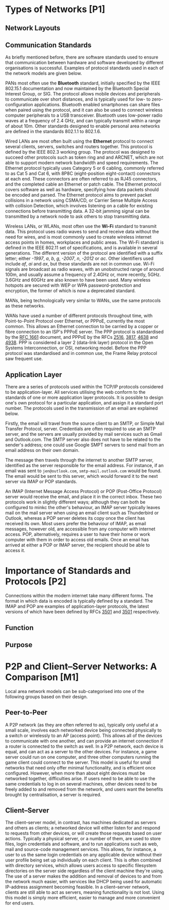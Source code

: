 # Types of Networks [P1]

## Network Layouts

<!--[INCLUDE] markdown/ext/09.1-network-types.md -->

## Communication Standards

As briefly mentioned before, there are software standards used to ensure that communication between hardware and software developed by different organisations is successful. Examples of protocol standards used in each of the network models are given below.

PANs most often use the **Bluetooth** standard, initially specified by the IEEE 802.15.1 documentation and now maintained by the Bluetooth Special Interest Group, or SIG. The protocol allows mobile devices and peripherals to communicate over short distances, and is typically used for low- to zero-configuration applications. Bluetooth enabled smartphones can share files when paired using the protocol, and it can also be used to connect wireless computer peripherals to a USB transceiver. Bluetooth uses low-power radio waves at a frequency of 2.4 GHz, and can typically transmit within a range of about 10m. Other standards designed to enable personal area networks are defined in the standards 802.1.1 to 802.1.6.

Wired LANs are most often built using the **Ethernet** protocol to connect several clients, servers, switches and routers together. This protocol is defined by the IEEE 802.3 working group. The protocol was designed to succeed other protocols such as token ring and and ARCNET, which are not able to support modern network bandwidth and speed requirements. The Ethernet protocol typically uses Category 5 or 6 cabling, commonly referred to as Cat 5 and Cat 6, with 8P8C (eight-position eight-contact) connectors at each end. These connectors are often referred to as RJ45 connectors, and the completed cable an Ethernet or patch cable. The Ethernet protocol covers software as well as hardware, specifying how data packets should be encoded and parsed. The Ethernet protocol aims to prevent packet collisions in a network using CSMA/CD, or Carrier Sense Multiple Access with collision Detection, which involves listening on a cable for existing connections before transmitting data. A 32-bit jamming signal can be transmitted by a network node to ask others to stop transmitting data.

Wireless LANs, or WLANs, most often use the **Wi-Fi** standard to transmit data. This protocol uses radio waves to send and receive data without the need for wires, and is most commonly used to create wireless internet access points in homes, workplaces and public areas. The Wi-Fi standard is defined in the IEEE 802.11 set of specifications, and is available in several generations. The different version of the protocol are identified with a suffix letter; either *-1997*, *a*, *b*, *g*, *-2007*, *n*, *-2012* or *ac*. Other identifiers used include *af*, *ai* and *ax*, but these standards are not in common use. Wi-Fi signals are broadcast as radio waves, with an unobstructed range of around 100m, and usually assume a frequency of 2.4GHz or, more recently, 5GHz. 3.6GHz and 60GHz are also known to have been used. Many wireless hotspots are secured with WEP or WPA password-protection and encryption, the former of which is now a deprecated standard.

MANs, being technologically very similar to WANs, use the same protocols as these networks.

WANs have used a number of different protocols throughout time, with Point-to-Point Protocol over Ethernet, or PPPoE, currently the most common. This allows an Ethernet connection to be carried by a copper or fibre connection to an ISP's PPPoE server. The PPP protocol is standardised by the [RFC 1661](http://tools.ietf.org/html/rfc1661) document, and PPPoE by the RFCs [2516](http://tools.ietf.org/html/rfc2516), [3817](http://tools.ietf.org/html/rfc3817), [4638](http://tools.ietf.org/html/rfc4638) and [4938](http://tools.ietf.org/html/rfc4938). PPP is considered a layer 2 (data-link layer) protocol in the Open Systems Interconnection, or OSI, networking model. Before the PPP protocol was standardised and in common use, the Frame Relay protocol saw frequent use.

## Application Layer

There are a series of protocols used within the TCP/IP protocols considered to be application-layer. All services utilising the web conform to the standards of one or more application layer protocols. It is possible to design one's own protocol for a particular application, and assign it a standard port number. The protocols used in the transmission of an email are explained below.

Firstly, the email will travel from the source client to an SMTP, or Simple Mail Transfer Protocol, server. Credentials are often required to use an SMTP server, and the servers are usually provided by mail services such as Gmail and Outlook.com. The SMTP server also does not have to be related to the sender's address; one could use Google SMPT servers to send mail from an email address on their own domain.

The message then travels through the internet to another SMTP server, identified as the server responsible for the email address. For instance, if an email was sent to `jen@outlook.com`, `smtp-mail.outlook.com` would be found. The email would be sent to this server, which would forward it to the next server via IMAP or POP standards.

An IMAP (Internet Message Access Protocol) or POP (Post-Office Protocol) server would receive the email, and place it in the correct inbox. These two protocols work in slightly different ways; although they can both be configured to minkc the other's behaviour, an IMAP server typically leaves mail on the mail server when using an email client such as Thunderbird or Outlook, whereas a POP server deletes its copy once the client has received its own. Most users prefer the behaviour of IMAP, as email messages, however old, are accessible from any computer with internet access. POP, alternatively, requires a user to have their home or work computer with them in order to access old emails. Once an email has arrived at either a POP or IMAP server, the recipient should be able to access it.

# Importance of Standards and Protocols [P2]

Connections within the modern internet take many different forms. The format in which data is encoded is typically defined by a standard. The IMAP and POP are examples of application-layer protocols, the latest versions of which have been defined by RFCs [3501](http://tools.ietf.org/html/rfc3501) and [3501](http://tools.ietf.org/html/rfc3501) respectively.

## Function

## Purpose

# P2P and Client&ndash;Server Networks: A Comparison [M1]

Local area network models can be sub-categorised into one of the following groups based on their design.

## Peer-to-Peer

A P2P network (as they are often referred to as), typically only useful at a small scale, involves each networked device being connected physically to a switch or wirelessly to an AP (access point). This allows all of the devices to communicate with one another, and can provide an internet connection if a router is connected to the switch as well. In a P2P network, each device is equal, and can act as a server to the other devices. For instance, a game server could run on one computer, and three other computers running the game client could connect to the server. This model is useful for small networks that need only offer minimal functionality, and is efficient once configured. However, when more than about eight devices must be networked together, difficulties arise. If users need to be able to use the same credentials to log in on several machines, other devices need to be freely added to and removed from the network, and users want the benefits brought by centralisation, a server is required.

## Client&ndash;Server

The client&ndash;server model, in contrast, has machines dedicated as servers and others as clients; a networked device will either listen for and respond to requests from other devices, or will create those requests based on user actions. Typically a physical server, or a number of them, are used to store files, login credentials and software, and to run applications such as web, mail and source-code management services. This allows, for instance, a user to us the same login credentials on any applicable device without their user profile being set up individually on each client. This is often combined with directory services, which allows users access to specific filesystem directories on the server side regardless of the client machine they're using. The use of a server makes the addition and removal of devices to and from the network much easier, with services like DHCP being used for automatic IP-address assignment becoming feasible. In a client&ndash;server network, clients are still able to act as servers, meaning functionality is not lost. Using this model is simply more efficient, easier to manage and more convenient for end users.
